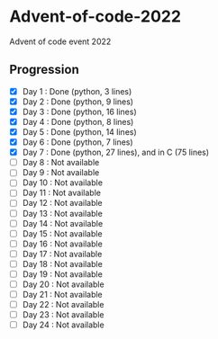 # Advent-of-code-2022
Advent of code event 2022

## Progression
- [x] Day  1 : Done (python, 3 lines)
- [x] Day  2 : Done (python, 9 lines) 
- [x] Day  3 : Done (python, 16 lines) 
- [x] Day  4 : Done (python, 8 lines) 
- [x] Day  5 : Done (python, 14 lines) 
- [x] Day  6 : Done (python, 7 lines) 
- [x] Day  7 : Done (python, 27 lines), and in C (75 lines)
- [ ] Day  8 : Not available
- [ ] Day  9 : Not available
- [ ] Day 10 : Not available
- [ ] Day 11 : Not available
- [ ] Day 12 : Not available
- [ ] Day 13 : Not available
- [ ] Day 14 : Not available
- [ ] Day 15 : Not available
- [ ] Day 16 : Not available
- [ ] Day 17 : Not available
- [ ] Day 18 : Not available
- [ ] Day 19 : Not available
- [ ] Day 20 : Not available
- [ ] Day 21 : Not available
- [ ] Day 22 : Not available
- [ ] Day 23 : Not available
- [ ] Day 24 : Not available
